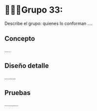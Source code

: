 <div style="text-align: justify;">

# 👨🏻‍🎓Grupo 33:

</div>

Describe el grupo: quienes lo conforman ....

## Concepto

.....

## Diseño detalle

.........

## Pruebas

...........
